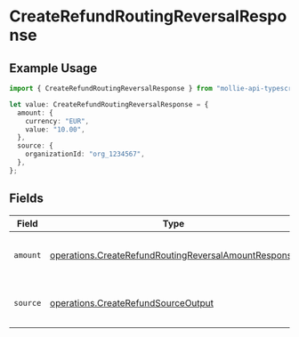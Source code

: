 # CreateRefundRoutingReversalResponse

## Example Usage

```typescript
import { CreateRefundRoutingReversalResponse } from "mollie-api-typescript/models/operations";

let value: CreateRefundRoutingReversalResponse = {
  amount: {
    currency: "EUR",
    value: "10.00",
  },
  source: {
    organizationId: "org_1234567",
  },
};
```

## Fields

| Field                                                                                                                        | Type                                                                                                                         | Required                                                                                                                     | Description                                                                                                                  |
| ---------------------------------------------------------------------------------------------------------------------------- | ---------------------------------------------------------------------------------------------------------------------------- | ---------------------------------------------------------------------------------------------------------------------------- | ---------------------------------------------------------------------------------------------------------------------------- |
| `amount`                                                                                                                     | [operations.CreateRefundRoutingReversalAmountResponse](../../models/operations/createrefundroutingreversalamountresponse.md) | :heavy_minus_sign:                                                                                                           | The amount that will be pulled back.                                                                                         |
| `source`                                                                                                                     | [operations.CreateRefundSourceOutput](../../models/operations/createrefundsourceoutput.md)                                   | :heavy_minus_sign:                                                                                                           | Where the funds will be pulled back from.                                                                                    |